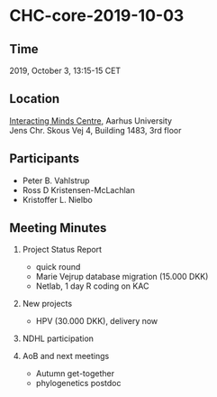 # CHC-core-2019-10-03 #

## Time ##
2019, October 3, 13:15-15 CET

## Location ##
[Interacting Minds Centre](http://www.au.dk/om/organisation/find-au/bygningskort/?b=1483), Aarhus University  
Jens Chr. Skous Vej 4, Building 1483, 3rd floor

## Participants ##
- Peter B. Vahlstrup
- Ross D Kristensen-McLachlan
- Kristoffer L. Nielbo


## Meeting Minutes ##

1. Project Status Report
	- quick round
	- Marie Vejrup database migration (15.000 DKK)
	- Netlab, 1 day R coding on KAC


2. New projects
	- HPV (30.000 DKK), delivery now

3. NDHL participation

4. AoB and next meetings
	- Autumn get-together
	- phylogenetics postdoc
